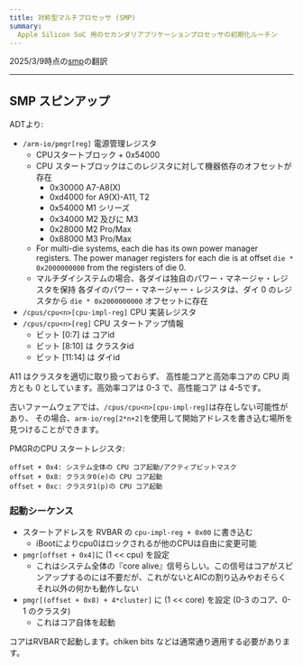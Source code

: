 ```yaml
---
title: 対称型マルチプロセッサ (SMP)
summary:
  Apple Silicon SoC 用のセカンダリアプリケーションプロセッサの初期化ルーチン
---
```


2025/3/9時点の[smp](https://github.com/AsahiLinux/docs/blob/main/docs/hw/cpu/smp.md)の翻訳

---
## SMP スピンアップ

ADTより:

* `/arm-io/pmgr[reg]` 電源管理レジスタ
    * CPUスタートブロック + 0x54000
    * CPU スタートブロックはこのレジスタに対して機器依存のオフセットが存在
        * 0x30000 A7-A8(X)
        * 0xd4000 for A9(X)-A11, T2
        * 0x54000 M1 シリーズ
        * 0x34000 M2 及びに M3
        * 0x28000 M2 Pro/Max
        * 0x88000 M3 Pro/Max
    * For multi-die systems, each die has its own power manager registers.
      The power manager registers for each die is at offset 
      `die * 0x2000000000` from the registers of die 0.
    * マルチダイシステムの場合、各ダイは独自のパワー・マネージャ・レジスタを保持
      各ダイのパワー・マネージャー・レジスタは、ダイ 0 のレジスタから `die * 0x2000000000` オフセットに存在
* `/cpus/cpu<n>[cpu-impl-reg]` CPU 実装レジスタ
* `/cpus/cpu<n>[reg]` CPU スタートアップ情報
     * ビット [0:7] は コアid
     * ビット [8:10] は クラスタid
     * ビット [11:14] は ダイid

A11 はクラスタを適切に取り扱っておらず、 高性能コアと高効率コアの CPU 両方とも 0 としています。高効率コアは 0-3 で、高性能コア は 4-5です。

古いファームウェアでは、`/cpus/cpu<n>[cpu-impl-reg]`は存在しない可能性があり、
その場合、`arm-io/reg[2*n+2]`を使用して開始アドレスを書き込む場所を見つけることができます。

PMGRのCPU スタートレジスタ:

```
offset + 0x4: システム全体の CPU コア起動/アクティブビットマスク
offset + 0x8: クラスタ0(e)の CPU コア起動
offset + 0xc: クラスタ1(p)の CPU コア起動
```

### 起動シーケンス

* スタートアドレスを RVBAR の `cpu-impl-reg + 0x00` に書き込む
    * iBootによりcpu0はロックされるが他のCPUは自由に変更可能
* `pmgr[offset + 0x4]`に (1 << cpu) を設定
    * これはシステム全体の『core alive』信号らしい。この信号はコアがスピンアップするのには不要だが、これがないとAICの割り込みやおそらくそれ以外の何かも動作しない
* `pmgr[(offset + 0x8) + 4*cluster]` に (1 << core) を設定 (0-3 のコア、0-1 のクラスタ)
    * これはコア自体を起動

コアはRVBARで起動します。chiken bits などは通常通り適用する必要があります。
